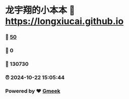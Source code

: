 # 龙宇翔的小本本 :link: https://longxiucai.github.io 
### :page_facing_up: [50](https://longxiucai.github.io/tag.html) 
### :speech_balloon: 0 
### :hibiscus: 130730 
### :alarm_clock: 2024-10-22 15:05:44 
### Powered by :heart: [Gmeek](https://github.com/Meekdai/Gmeek)
